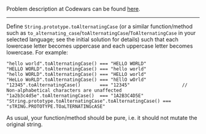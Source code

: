 Problem description at Codewars can be found
[here](https://www.codewars.com/kata/56efc695740d30f963000557/train/python).

-------------

Define `String.prototype.toAlternatingCase` (or a similar function/method such as
`to_alternating_case`/`toAlternatingCase`/`ToAlternatingCase` in your selected language; see the
initial solution for details) such that each lowercase letter becomes uppercase and each uppercase
letter becomes lowercase. For example:

```
"hello world".toAlternatingCase() === "HELLO WORLD"
"HELLO WORLD".toAlternatingCase() === "hello world"
"hello WORLD".toAlternatingCase() === "HELLO world"
"HeLLo WoRLD".toAlternatingCase() === "hEllO wOrld"
"12345".toAlternatingCase()       === "12345"                   // Non-alphabetical characters are unaffected
"1a2b3c4d5e".toAlternatingCase()  === "1A2B3C4D5E"
"String.prototype.toAlternatingCase".toAlternatingCase() === "sTRING.PROTOTYPE.TOaLTERNATINGcASE"
```

As usual, your function/method should be pure, i.e. it should not mutate the original string.
